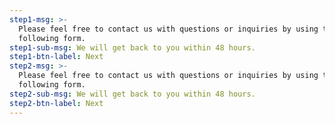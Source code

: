 ```yaml
---
step1-msg: >-
  Please feel free to contact us with questions or inquiries by using the
  following form.
step1-sub-msg: We will get back to you within 48 hours.
step1-btn-label: Next
step2-msg: >-
  Please feel free to contact us with questions or inquiries by using the
  following form.
step2-sub-msg: We will get back to you within 48 hours.
step2-btn-label: Next
---
```


